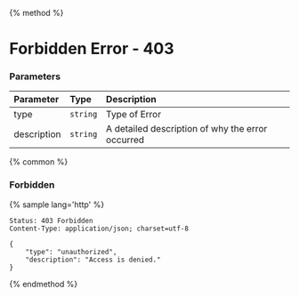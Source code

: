 {% method %}
# Forbidden Error - 403

### Parameters
| Parameter   | Type     | Description                                      |
|:------------|:---------|:-------------------------------------------------|
| type        | `string` | Type of Error                                    |
| description | `string` | A detailed description of why the error occurred |

{% common %}

### Forbidden
{% sample lang='http' %}


```http
Status: 403 Forbidden
Content-Type: application/json; charset=utf-8

{
    "type": "unauthorized",
    "description": "Access is denied."
}
```

{% endmethod %}
